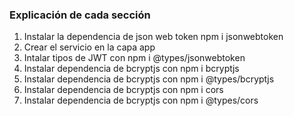 ### **Explicación de cada sección**
 
1. Instalar la dependencia de json web token npm i jsonwebtoken
2. Crear el servicio en la capa app
3. Intalar tipos de JWT con npm i @types/jsonwebtoken
4. Instalar dependencia de bcryptjs con npm i bcryptjs
5. Instalar dependencia de bcryptjs con npm i @types/bcryptjs
5. Instalar dependencia de bcryptjs con npm i cors
6. Instalar dependencia de bcryptjs con npm i @types/cors